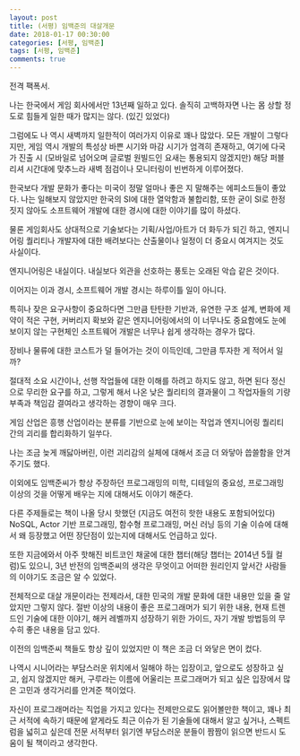 ```yaml
---
layout: post
title: (서평) 임백준의 대살개문
date: 2018-01-17 00:30:00
categories: [서평, 임백준]
tags: [서평, 임백준]
comments: true
---
```


전격 팩폭서.

나는 한국에서 게임 회사에서만 13년째 일하고 있다.
솔직히 고백하자면 나는 몸 상할 정도로 힘들게 일한 때가 많지는 않다. (있긴 있었다)

그럼에도 나 역시 새벽까지 일한적이 여러가지 이유로 꽤나 많았다.
모든 개발이 그렇다지만, 게임 역시 개발의 특성상 바쁜 시기와 마감 시기가 엄격히 존재하고, 여기에 다국가 진출 시 (모바일로 넘어오며 글로벌 원빌드인 요새는 통용되지 않겠지만) 해당 퍼블리셔 시간대에 맞추느라 새벽 점검이나 모니터링이 빈번하게 이루어졌다.

한국보다 개발 문화가 좋다는 미국이 정말 얼마나 좋은 지 말해주는 에피소드들이 좋았다.
나는 일해보지 않았지만 한국의 SI에 대한 열악함과 불합리함, 또한 굳이 SI로 한정 짓지 않아도 소프트웨어 개발에 대한 경시에 대한 이야기를 많이 하셨다.

물론 게임회사도 상대적으로 기술보다는 기획/사업/아트가 더 화두가 되긴 하고, 엔지니어링 퀄리티나 개발자에 대한 배려보다는 산출물이나 일정이 더 중요시 여겨지는 것도 사실이다.

엔지니어링은 내실이다. 내실보다 외관을 선호하는 풍토는 오래된 악습 같은 것이다.

이어지는 이과 경시, 소프트웨어 개발 경시는 하루이틀 일이 아니다.

특히나 잦은 요구사항이 중요하다면 그만큼 탄탄한 기반과, 유연한 구조 설계, 변화에 제약이 적은 구현, 커버리지 확보와 같은 엔지니어링에서의 이 너무나도 중요함에도 눈에 보이지 않는 구현체인 소프트웨어 개발은 너무나 쉽게 생각하는 경우가 많다.

장비나 물류에 대한 코스트가 덜 들어가는 것이 이득인데, 그만큼 투자한 게 적어서 일까?

절대적 소요 시간이나, 선행 작업들에 대한 이해를 하려고 하지도 않고, 하면 된다 정신으로 무리한 요구를 하고, 그렇게 해서 나온 낮은 퀄리티의 결과물이 그 작업자들의 기량 부족과 책임감 결여라고 생각하는 경향이 매우 크다.

게임 산업은 흥행 산업이라는 분류를 기반으로 눈에 보이는 작업과 엔지니어링 퀄리티 간의 괴리를 합리화하기 일쑤다.

나는 조금 늦게 깨닳아버린, 이런 괴리감의 실체에 대해서 조금 더 와닿아 씁쓸함을 안겨주기도 했다.


이외에도 임백준씨가 항상 주장하던 프로그래밍의 미학, 디테일의 중요성, 프로그래밍 이상의 것을 어떻게 배우는 지에 대해서도 이야기 해준다.

다른 주제들로는 책이 나올 당시 핫했던 (지금도 여전히 핫한 내용도 포함되어있다) NoSQL, Actor 기반 프로그래밍, 함수형 프로그래밍, 머신 러닝 등의 기술 이슈에 대해서 왜 등장했고 어떤 장단점이 있는지에 대해서도 언급하고 있다.


또한 지금에와서 아주 핫해진 비트코인 채굴에 대한 챕터(해당 챕터는 2014년 5월 컬럼)도 있으니, 3년 반전의 임백준씨의 생각은 무엇이고 어떠한 원리인지 앞서간 사람들의 이야기도 조금은 알 수 있었다.

전체적으로 대살 개문이라는 전제라서, 대한 민국의 개발 문화에 대한 내용만 있을 줄 알았지만 그렇지 않다. 절반 이상의 내용이 좋은 프로그래머가 되기 위한 내용, 현재 트렌드인 기술에 대한 이야기, 해커 레벨까지 성장하기 위한 가이드, 자기 개발 방법등의 무수히 좋은 내용을 담고 있다.

이전의 임백준씨 책들도 항상 깊이 있었지만 이 책은 조금 더 와닿은 면이 컸다.

나역시 시니어라는 부담스러운 위치에서 일해야 하는 입장이고, 앞으로도 성장하고 싶고, 쉽지 않겠지만 해커, 구루라는 이름에 어울리는 프로그래머가 되고 싶은 입장에서 많은 고민과 생각거리를 안겨준 책이었다.


자신이 프로그래머라는 직업을 가지고 있다는 전제만으로도 읽어볼만한 책이고, 꽤나 최근 서적에 속하기 때문에 얕게라도 최근 이슈가 된 기술들에 대해서 알고 싶거나, 스펙트럼을 넓히고 싶은데 전문 서적부터 읽기엔 부담스러운 분들이 짬짬이 읽으면 반드시 도움이 될 책이라고 생각한다.